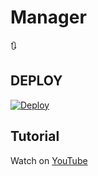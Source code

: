 # Manager
🔃

## DEPLOY
[![Deploy](https://www.herokucdn.com/deploy/button.svg)](https://heroku.com/deploy?template=https://github.com/RoyalDevendra/Manager-1)

## Tutorial
Watch on [YouTube](https://youtu.be/gXXFpTAk6Vo)

